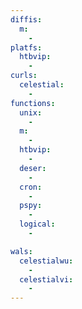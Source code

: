 ```yaml
---
diffis:
  m:
    -
platfs:
  htbvip:
    -
curls:
  celestial:
    -
functions:
  unix:
    -
  m:
    -
  htbvip:
    -
  deser:
    -
  cron:
    -
  pspy:
    -
  logical:
    -

wals:
  celestialwu:
    -
  celestialvi:
    -
---
```


